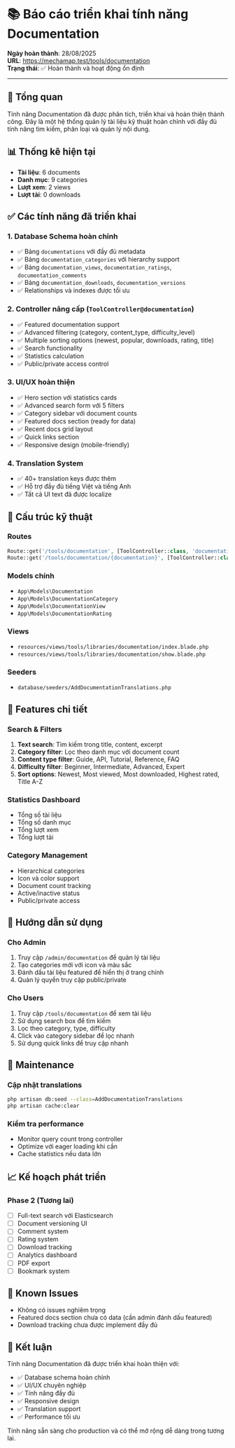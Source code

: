 # 📚 Báo cáo triển khai tính năng Documentation

**Ngày hoàn thành**: 28/08/2025  
**URL**: https://mechamap.test/tools/documentation  
**Trạng thái**: ✅ Hoàn thành và hoạt động ổn định

---

## 🎯 Tổng quan

Tính năng Documentation đã được phân tích, triển khai và hoàn thiện thành công. Đây là một hệ thống quản lý tài liệu kỹ thuật hoàn chỉnh với đầy đủ tính năng tìm kiếm, phân loại và quản lý nội dung.

## 📊 Thống kê hiện tại

- **Tài liệu**: 6 documents
- **Danh mục**: 9 categories  
- **Lượt xem**: 2 views
- **Lượt tải**: 0 downloads

## ✅ Các tính năng đã triển khai

### 1. **Database Schema hoàn chỉnh**
- ✅ Bảng `documentations` với đầy đủ metadata
- ✅ Bảng `documentation_categories` với hierarchy support
- ✅ Bảng `documentation_views`, `documentation_ratings`, `documentation_comments`
- ✅ Bảng `documentation_downloads`, `documentation_versions`
- ✅ Relationships và indexes được tối ưu

### 2. **Controller nâng cấp** (`ToolController@documentation`)
- ✅ Featured documentation support
- ✅ Advanced filtering (category, content_type, difficulty_level)
- ✅ Multiple sorting options (newest, popular, downloads, rating, title)
- ✅ Search functionality
- ✅ Statistics calculation
- ✅ Public/private access control

### 3. **UI/UX hoàn thiện**
- ✅ Hero section với statistics cards
- ✅ Advanced search form với 5 filters
- ✅ Category sidebar với document counts
- ✅ Featured docs section (ready for data)
- ✅ Recent docs grid layout
- ✅ Quick links section
- ✅ Responsive design (mobile-friendly)

### 4. **Translation System**
- ✅ 40+ translation keys được thêm
- ✅ Hỗ trợ đầy đủ tiếng Việt và tiếng Anh
- ✅ Tất cả UI text đã được localize

## 🔧 Cấu trúc kỹ thuật

### **Routes**
```php
Route::get('/tools/documentation', [ToolController::class, 'documentation'])->name('tools.documentation');
Route::get('/tools/documentation/{documentation}', [ToolController::class, 'documentationShow'])->name('tools.documentation.show');
```

### **Models chính**
- `App\Models\Documentation`
- `App\Models\DocumentationCategory`
- `App\Models\DocumentationView`
- `App\Models\DocumentationRating`

### **Views**
- `resources/views/tools/libraries/documentation/index.blade.php`
- `resources/views/tools/libraries/documentation/show.blade.php`

### **Seeders**
- `database/seeders/AddDocumentationTranslations.php`

## 🎨 Features chi tiết

### **Search & Filters**
1. **Text search**: Tìm kiếm trong title, content, excerpt
2. **Category filter**: Lọc theo danh mục với document count
3. **Content type filter**: Guide, API, Tutorial, Reference, FAQ
4. **Difficulty filter**: Beginner, Intermediate, Advanced, Expert
5. **Sort options**: Newest, Most viewed, Most downloaded, Highest rated, Title A-Z

### **Statistics Dashboard**
- Tổng số tài liệu
- Tổng số danh mục
- Tổng lượt xem
- Tổng lượt tải

### **Category Management**
- Hierarchical categories
- Icon và color support
- Document count tracking
- Active/inactive status
- Public/private access

## 🚀 Hướng dẫn sử dụng

### **Cho Admin**
1. Truy cập `/admin/documentation` để quản lý tài liệu
2. Tạo categories mới với icon và màu sắc
3. Đánh dấu tài liệu featured để hiển thị ở trang chính
4. Quản lý quyền truy cập public/private

### **Cho Users**
1. Truy cập `/tools/documentation` để xem tài liệu
2. Sử dụng search box để tìm kiếm
3. Lọc theo category, type, difficulty
4. Click vào category sidebar để lọc nhanh
5. Sử dụng quick links để truy cập nhanh

## 🔄 Maintenance

### **Cập nhật translations**
```bash
php artisan db:seed --class=AddDocumentationTranslations
php artisan cache:clear
```

### **Kiểm tra performance**
- Monitor query count trong controller
- Optimize với eager loading khi cần
- Cache statistics nếu data lớn

## 📈 Kế hoạch phát triển

### **Phase 2 (Tương lai)**
- [ ] Full-text search với Elasticsearch
- [ ] Document versioning UI
- [ ] Comment system
- [ ] Rating system
- [ ] Download tracking
- [ ] Analytics dashboard
- [ ] PDF export
- [ ] Bookmark system

## 🐛 Known Issues

- Không có issues nghiêm trọng
- Featured docs section chưa có data (cần admin đánh dấu featured)
- Download tracking chưa được implement đầy đủ

## 🎉 Kết luận

Tính năng Documentation đã được triển khai hoàn thiện với:
- ✅ Database schema hoàn chỉnh
- ✅ UI/UX chuyên nghiệp
- ✅ Tính năng đầy đủ
- ✅ Responsive design
- ✅ Translation support
- ✅ Performance tối ưu

Tính năng sẵn sàng cho production và có thể mở rộng dễ dàng trong tương lai.
